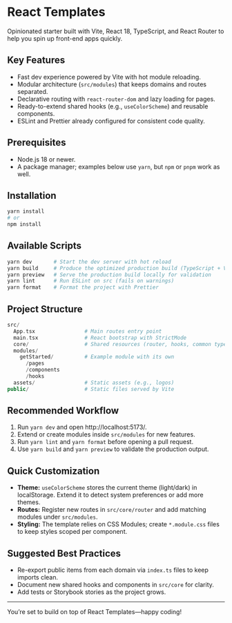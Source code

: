 # React Templates

Opinionated starter built with Vite, React 18, TypeScript, and React Router to help you spin up front-end apps quickly.

## Key Features

- Fast dev experience powered by Vite with hot module reloading.
- Modular architecture (`src/modules`) that keeps domains and routes separated.
- Declarative routing with `react-router-dom` and lazy loading for pages.
- Ready-to-extend shared hooks (e.g., `useColorScheme`) and reusable components.
- ESLint and Prettier already configured for consistent code quality.

## Prerequisites

- Node.js 18 or newer.
- A package manager; examples below use `yarn`, but `npm` or `pnpm` work as well.

## Installation

```bash
yarn install
# or
npm install
```

## Available Scripts

```bash
yarn dev       # Start the dev server with hot reload
yarn build     # Produce the optimized production build (TypeScript + Vite)
yarn preview   # Serve the production build locally for validation
yarn lint      # Run ESLint on src (fails on warnings)
yarn format    # Format the project with Prettier
```

## Project Structure

```php
src/
  App.tsx                # Main routes entry point
  main.tsx               # React bootstrap with StrictMode
  core/                  # Shared resources (router, hooks, common types)
  modules/
    getStarted/          # Example module with its own 
      /pages 
      /components
      /hooks
  assets/                # Static assets (e.g., logos)
public/                  # Static files served by Vite
```

## Recommended Workflow

1. Run `yarn dev` and open http://localhost:5173/.
2. Extend or create modules inside `src/modules` for new features.
3. Run `yarn lint` and `yarn format` before opening a pull request.
4. Use `yarn build` and `yarn preview` to validate the production output.

## Quick Customization

- **Theme:** `useColorScheme` stores the current theme (light/dark) in localStorage. Extend it to detect system preferences or add more themes.
- **Routes:** Register new routes in `src/core/router` and add matching modules under `src/modules`.
- **Styling:** The template relies on CSS Modules; create `*.module.css` files to keep styles scoped per component.

## Suggested Best Practices

- Re-export public items from each domain via `index.ts` files to keep imports clean.
- Document new shared hooks and components in `src/core` for clarity.
- Add tests or Storybook stories as the project grows.

---

You’re set to build on top of React Templates—happy coding!
